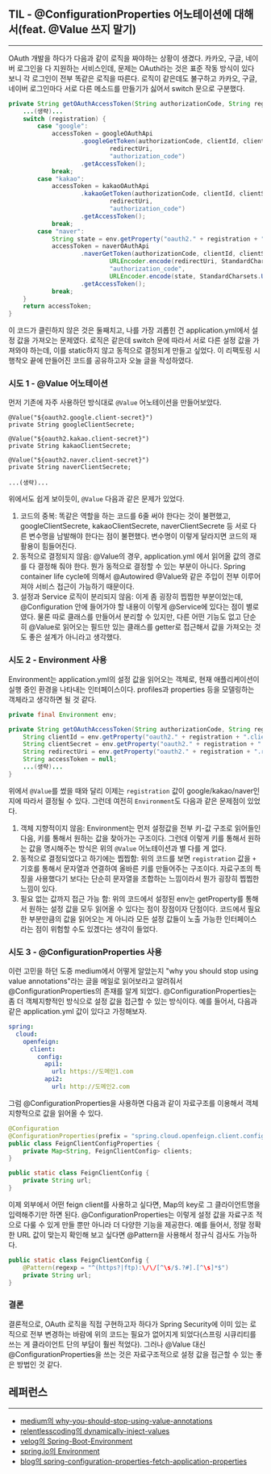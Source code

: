 ## TIL - @ConfigurationProperties 어노테이션에 대해서(feat. @Value 쓰지 말기)
---
OAuth 개발을 하다가 다음과 같이 로직을 짜야하는 상황이 생겼다. 카카오, 구글, 네이버 로그인을 다 지원하는 서비스인데, 문제는 OAuth라는 것은 표준 작동 방식이 있다 보니 각 로그인이 전부 똑같은 로직을 따른다. 로직이 같은데도 불구하고 카카오, 구글, 네이버 로그인마다 서로 다른 메소드를 만들기가 싫어서 switch 문으로 구분했다.
```java
private String getOAuthAccessToken(String authorizationCode, String registration) {
    ...(생략)...
    switch (registration) {
        case "google":
            accessToken = googleOAuthApi
                    .googleGetToken(authorizationCode, clientId, clientSecret,
                            redirectUri,
                            "authorization_code")
                    .getAccessToken();
            break;
        case "kakao":
            accessToken = kakaoOAuthApi
                    .kakaoGetToken(authorizationCode, clientId, clientSecret,
                            redirectUri,
                            "authorization_code")
                    .getAccessToken();
            break;
        case "naver":
            String state = env.getProperty("oauth2." + registration + ".state");
            accessToken = naverOAuthApi
                    .naverGetToken(authorizationCode, clientId, clientSecret,
                            URLEncoder.encode(redirectUri, StandardCharsets.UTF_8),
                            "authorization_code",
                            URLEncoder.encode(state, StandardCharsets.UTF_8))
                    .getAccessToken();
            break;
    }
    return accessToken;
}
```
이 코드가 클린하지 않은 것은 둘째치고, 나를 가장 괴롭힌 건 application.yml에서 설정 값을 가져오는 문제였다. 로직은 같은데 switch 문에 따라서 서로 다른 설정 값을 가져와야 하는데, 이를 static하지 않고 동적으로 결정되게 만들고 싶었다. 이 리팩토링 시행착오 끝에 만들어진 코드를 공유하고자 오늘 글을 작성하였다. 

### 시도 1 - @Value 어노테이션
먼저 기존에 자주 사용하던 방식대로 `@Value` 어노테이션을 만들어보았다.
```
@Value("${oauth2.google.client-secret}")
private String googleClientSecrete;

@Value("${oauth2.kakao.client-secret}")
private String kakaoClientSecrete;

@Value("${oauth2.naver.client-secret}")
private String naverClientSecrete;

...(생략)...
```
위에서도 쉽게 보이듯이, `@Value` 다음과 같은 문제가 있었다.
1. 코드의 중복: 똑같은 역할을 하는 코드를 6줄 써야 한다는 것이 불편했고, googleClientSecrete, kakaoClientSecrete, naverClientSecrete 등 서로 다른 변수명을 남발해야 한다는 점이 불편했다. 변수명이 이렇게 달라지면 코드의 재활용이 힘들어진다.
2. 동적으로 결정되지 않음: @Value의 경우, application.yml 에서 읽어올 값의 경로를 다 결정해 줘야 한다. 뭔가 동적으로 결정할 수 있는 부분이 아니다.  Spring container life cycle에 의해서 @Autowired @Value와 같은 주입이 전부 이루어져야 서비스 접근이 가능하기 때문이다.
3. 설정과 Service 로직이 분리되지 않음: 이게 좀 굉장히 찝찝한 부분이었는데, @Configuration 안에 들어가야 할 내용이 이렇게 @Service에 있다는 점이 별로였다. 물론 따로 클래스를 만들어서 분리할 수 있지만, 다른 어떤 기능도 없고 단순히 @Value로 읽어오는 필드만 있는 클래스를 getter로 접근해서 값을 가져오는 것도 좋은 설계가 아니라고 생각했다.
   
### 시도 2 - Environment 사용
Environment는 application.yml의 설정 값을 읽어오는 객체로, 현재 애플리케이션이 실행 중인 환경을 나타내는 인터페이스이다. profiles과 properties 등을 모델링하는 객체라고 생각하면 될 것 같다.
```java
private final Environment env;

private String getOAuthAccessToken(String authorizationCode, String registration) {
    String clientId = env.getProperty("oauth2." + registration + ".client-id");
    String clientSecret = env.getProperty("oauth2." + registration + ".client-secret");
    String redirectUri = env.getProperty("oauth2." + registration + ".redirect-uri");
    String accessToken = null;
    ...(생략)...
}
```
위에서 `@Value`를 썼을 때와 달리 이제는 `registration` 값이 google/kakao/naver인지에 따라서 결정될 수 있다.
그런데 여전히 `Environment`도 다음과 같은 문제점이 있었다.
1. 객체 지향적이지 않음: Environment는 먼저 설정값을 전부 키-값 구조로 읽어들인 다음, 키를 통해서 원하는 값을 찾아가는 구조이다. 그런데 이렇게 키를 통해서 원하는 값을 명시해주는 방식은 위의 `@Value` 어노테이션과 별 다를 게 없다.
2. 동적으로 결정되었다고 하기에는 찝찝함: 위의 코드를 보면 `registration` 값을 `+` 기호를 통해서 문자열과 연결하여 올바른 키를 만들어주는 구조이다. 자료구조의 특징을 사용했다기 보다는 단순히 문자열을 조합하는 느낌이라서 뭔가 굉장히 찝찝한 느낌이 있다.
3. 필요 없는 값까지 접근 가능 함: 위의 코드에서 설정된 env는 getProperty를 통해서 원하는 설정 값을 모두 읽어올 수 있다는 점이 장점이자 단점이다. 코드에서 필요한 부분만큼의 값을 읽어오는 게 아니라 모든 설정 값들이 노출 가능한 인터페이스라는 점이 위험할 수도 있겠다는 생각이 들었다.

### 시도 3 - @ConfigurationProperties 사용
이런 고민을 하던 도중 medium에서 어떻게 알았는지 "why you should stop using value annotations"라는 글을 메일로 읽어보라고 알려줘서 @ConfigurationProperties의 존재를 알게 되었다. @ConfigurationProperties는 좀 더 객체지향적인 방식으로 설정 값을 접근할 수 있는 방식이다.
예를 들어서, 다음과 같은 application.yml 값이 있다고 가정해보자.
``` yml
spring:
  cloud:
    openfeign:
      client:
        config:
          api1:
            url: https://도메인1.com
          api2:
            url: http://도메인2.com
```
그럼 @ConfigurationProperties을 사용하면 다음과 같이 자료구조를 이용해서 객체지향적으로 값을 읽어올 수 있다.
``` java
@Configuration
@ConfigurationProperties(prefix = "spring.cloud.openfeign.client.config")
public class FeignClientConfigProperties {
    private Map<String, FeignClientConfig> clients;
}
```
```java
public static class FeignClientConfig {
    private String url;
}
```
이제 외부에서 어떤 feign client를 사용하고 싶다면, Map의 key로 그 클라이언트명을 입력해주기만 하면 된다. @ConfigurationProperties는 이렇게 설정 값을 자료구조 적으로 다룰 수 있게 만들 뿐만 아니라 더 다양한 기능을 제공한다. 예를 들어서, 정말 정확한 URL 값이 맞는지 확인해 보고 싶다면 @Pattern을 사용해서 정규식 검사도 가능하다.
```java
public static class FeignClientConfig {
    @Pattern(regexp = "^(https?|ftp):\/\/[^\s/$.?#].[^\s]*$")
    private String url;
}
```

### 결론
결론적으로, OAuth 로직을 직접 구현하고자 하다가 Spring Security에 이미 있는 로직으로 전부 변경하는 바람에 위의 코드는 필요가 없어지게 되었다(스프링 시큐리티를 쓰는 게 클라이언트 단의 부담이 훨씬 적었다). 그러나 @Value 대신 @ConfigurationProperties을 쓰는 것은 자료구조적으로 설정 값을 접근할 수 있는 좋은 방법인 것 같다.

## 레퍼런스
---
- [medium의 why-you-should-stop-using-value-annotations](https://medium.com/@mikael_55667/why-you-should-stop-using-value-annotations-in-spring-and-use-this-instead-2c8a47e5096a)
- [relentlesscoding의 dynamically-inject-values](https://relentlesscoding.com/posts/spring-basics-dynamically-inject-values-with-springs-value/)
- [velog의 Spring-Boot-Environment](https://velog.io/@hellonewtry/Spring-Boot-Environment%EB%A5%BC-%EC%9D%B4%EC%9A%A9%ED%95%98%EC%97%AC-properties-%EA%B0%92-%EC%89%BD%EA%B2%8C-%EA%B0%80%EC%A0%B8%EC%98%A4%EA%B8%B0)
- [spring.io의 Environment](https://docs.spring.io/spring-framework/docs/current/javadoc-api/org/springframework/core/env/Environment.html)
- [blog의 spring-configuration-properties-fetch-application-properties](https://blog.yevgnenll.me/posts/spring-configuration-properties-fetch-application-properties)
